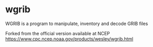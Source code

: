 # wgrib
WGRIB is a program to manipulate, inventory and decode GRIB files

Forked from the official version available at NCEP
https://www.cpc.ncep.noaa.gov/products/wesley/wgrib.html

